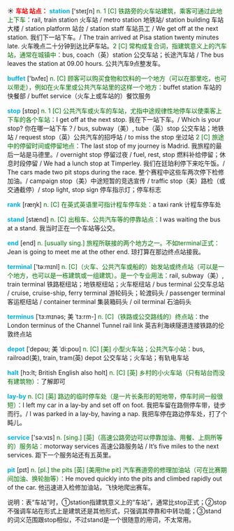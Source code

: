 ☀ <font color="red">**车站 站点：**</font>
<font color="sky blue">**station**</font> ['steɪʃn] 
<font color="rgb(227, 108, 9)">n. 1 [C] 铁路旁的火车站建筑，乘客可通过此地上下车：</font>rail, train station 火车站 / metro station 地铁站/ station building 车站大楼 / station platform 站台 / station staff 车站员工 / We get off at the next station. 我们下一站下车。/ The train arrived at Pisa station twenty minutes late. 火车晚点二十分钟到达比萨车站。<font color="rgb(227, 108, 9)">2 [C] 常构成复合词，指建筑意义上的汽车站，通常在城镇中：</font>bus, coach（英）station 公交车站；长途汽车站 / The bus leaves the station at 09.00 hours. 公共汽车9点整发车。

<font color="sky blue">**buffet**</font> ['bʌfeɪ] 
<font color="rgb(227, 108, 9)">n. [C] 顾客可以购买食物和饮料的一个地方（可以在那里吃，也可以带走），例如在火车里或公共汽车站里的这样一个地方：</font>buffet station 车站的快餐部 / buffet service（火车上或车站的）餐饮服务

<font color="sky blue">**stop**</font> [stɒp] 
<font color="rgb(227, 108, 9)">n. 1 [C] 公共汽车或火车的车站，尤指中途规律性地停车以使乘客上下车的各个车站：</font>I get off at the next stop. 我在下一站下车。/ Which is your stop? 你在哪一站下车？/ bus, subway（美）, tube（英）stop 公交车站；地铁站 / request stop（英）公共汽车的招呼站 / to miss the stop 坐过站 <font color="rgb(227, 108, 9)">2 [C] 旅途中的停留时间或停留地点：</font>The last stop of my journey is Madrid. 我旅程的最后一站是马德里。/ overnight stop 停留过夜 / fuel, rest, stop 燃料补给停留；休息时段停留 / We had a lunch stop at Timperley. 我们在廷珀利停下来吃午饭。/ The cars made two pit stops during the race. 整个赛程中这些车两次停下检修加油。/ campaign stop（美）中途短暂的竞选宣传 / traffic stop（美）路检（或交通截停）/ stop light, stop sign 停车指示灯；停车标志

<font color="sky blue">**rank**</font> [ræŋk] 
<font color="rgb(227, 108, 9)">n. [C] 在英式英语里可指计程车停车处：</font>a taxi rank 计程车停车处

<font color="sky blue">**stand**</font> [stænd] 
<font color="rgb(227, 108, 9)">n. [C] 出租车、公共汽车等的停靠站点：</font>I was waiting the bus at a stand. 我当时正在一个车站等公交。

<font color="sky blue">**end**</font> [end] 
<font color="rgb(227, 108, 9)">n. [usually sing.] 旅程所联接的两个地方之一。不如terminal正式：</font>Jean is going to meet me at the other end. 琼打算在那边终点站接我。

<font color="sky blue">**terminal**</font> ['tə:mɪnl] 
<font color="rgb(227, 108, 9)">n. [C]（火车、公共汽车或船的）始发站或终点站（可以是一个地方，也可以是一栋建筑或一组建筑）。是一个专业用法：</font>rail, subway（美）, train terminal 铁路枢纽站；地铁枢纽站；火车枢纽站 / bus terminal 公交车总站 / cruise, cruise-ship, ferry terminal 游轮码头；轮渡码头 / passenger terminal 客运枢纽站 / container terminal 集装箱码头 / oil terminal 石油码头
           
<font color="sky blue">**terminus**</font> [ˈtɜ:mɪnəs; 美 ˈtɜ:rm-]
<font color="rgb(227, 108, 9)">n. [C]（铁路或公交路线的）终点站：</font>the London terminus of the Channel Tunnel rail link 英吉利海峡隧道连接铁路的伦敦终点站
           
<font color="sky blue">**depot**</font> [ˈdepəʊ; 美 ˈdi:poʊ]
<font color="rgb(227, 108, 9)">n. [C] [美] 小型火车站；公共汽车小站：</font>bus, railroad(美), train, tram(英) depot 公交车站；火车站；有轨电车站
           
<font color="sky blue">**halt**</font> [hɔ:lt; British English also hɒlt]
<font color="rgb(227, 108, 9)">n. [C] [英] 乡村的小火车站（只有站台而没有建筑物）：</font>了解即可
           
<font color="sky blue">**lay-by**</font>
<font color="rgb(227, 108, 9)">n. [C] [英] 路边的临时停车处（是一片长条形的短地带，停车时间一般很短）：</font>I left my car in a lay-by and set off on foot. 我把车留在路侧停车带，徒步而行。/ I was parked in a lay-by, having a nap. 我把车停在路边停车处，打了个盹儿。

<font color="sky blue">**service**</font> ['sə:vɪs] 
<font color="rgb(227, 108, 9)">n. [sing.] [英]（高速公路旁边可以停靠加油、用餐、上厕所等的）服务站：</font>motorway services 高速公路服务站 / It’s five miles to the next services. 距下一个服务站还有五英里。
           
<font color="sky blue">**pit**</font> [pɪt]
<font color="rgb(227, 108, 9)">n. [pl.] the pits [英] [美用the pit] 汽车赛道旁的修理加油站（可在比赛期间加油、换轮胎等）：</font>He moved quickly into the pits and climbed rapidly out of the car. 他迅速进入检修加油站，飞快地爬出赛车。

说明：表“车站”时，①station指建筑意义上的“车站”，通常比stop正式；②stop不强调车站在形式上是建筑还是其他形式，只强调其停靠和中转功能；③stand的词义范围跟stop相似，不过stand是一个很随意的用词，不太常用。


